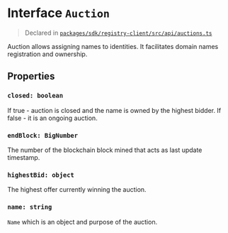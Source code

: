 # Interface `Auction`
> Declared in [`packages/sdk/registry-client/src/api/auctions.ts`]()

Auction allows assigning names to identities.
It facilitates domain names registration and ownership.
## Properties
### `closed: boolean`
If true - auction is closed and the name is owned by the highest bidder.
If false - it is an ongoing auction.
### `endBlock: BigNumber`
The number of the blockchain block mined that acts as last update timestamp.
### `highestBid: object`
The highest offer currently winning the auction.
### `name: string`
`Name`  which is an object and purpose of the auction.